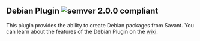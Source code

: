 ## Debian Plugin ![semver 2.0.0 compliant](http://img.shields.io/badge/semver-2.0.0-brightgreen.svg?style=flat-square)

This plugin provides the ability to create Debian packages from Savant. You can learn about the features of the Debian Plugin on the [wiki](https://github.com/inversoft/savant-deb-plugin/wiki/Home).
